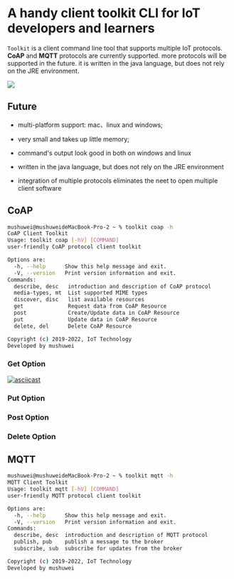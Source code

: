 # A handy client toolkit CLI for IoT developers and learners

`Toolkit` is a client command line tool that supports multiple IoT protocols. **CoAP** and  **MQTT** protocols are currently supported. more protocols will be supported in the future. it is written in the java language, but does not rely on the JRE environment.

![](/Users/mushuwei/IdeaProjects/iot-toolkit/png/toolkit.png)

## Future

- multi-platform support: mac、linux and windows;

- very small and takes up little memory;

- command's output look good in both on windows and linux

- written in the java language, but does not rely on the JRE environment

- integration of multiple protocols eliminates the neet to open multiple client software

## CoAP

```bash
mushuwei@mushuweideMacBook-Pro-2 ~ % toolkit coap -h
CoAP Client Toolkit
Usage: toolkit coap [-hV] [COMMAND]
user-friendly CoAP protocol client toolkit

Options are:
  -h, --help      Show this help message and exit.
  -V, --version   Print version information and exit.
Commands:
  describe, desc   introduction and description of CoAP protocol
  media-types, mt  List supported MIME types
  discover, disc   list available resources
  get              Request data from CoAP Resource
  post             Create/Update data in CoAP Resource
  put              Update data in CoAP Resource
  delete, del      Delete CoAP Resource

Copyright (c) 2019-2022, IoT Technology
Developed by mushuwei
```

### Get Option

[![asciicast](https://asciinema.org/a/510626.svg)](https://asciinema.org/a/510626)

### Put Option

### Post Option

### Delete Option

## MQTT

```bash
mushuwei@mushuweideMacBook-Pro-2 ~ % toolkit mqtt -h
MQTT Client Toolkit
Usage: toolkit mqtt [-hV] [COMMAND]
user-friendly MQTT protocol client toolkit

Options are:
  -h, --help      Show this help message and exit.
  -V, --version   Print version information and exit.
Commands:
  describe, desc  introduction and description of MQTT protocol
  publish, pub    publish a message to the broker
  subscribe, sub  subscribe for updates from the broker

Copyright (c) 2019-2022, IoT Technology
Developed by mushuwei
```
